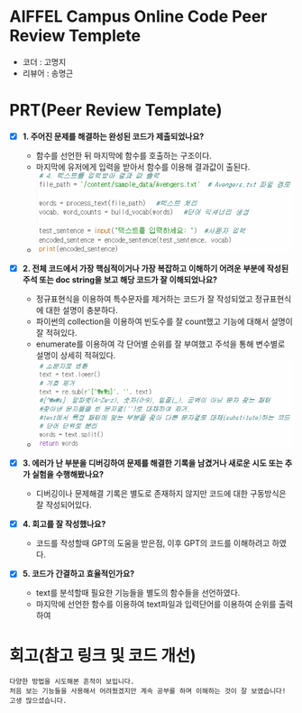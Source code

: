 # AIFFEL Campus Online Code Peer Review Templete
- 코더 : 고명지
- 리뷰어 : 송명근


# PRT(Peer Review Template)
- [X]  **1. 주어진 문제를 해결하는 완성된 코드가 제출되었나요?**
    - 함수를 선언한 뒤 마지막에 함수를 호출하는 구조이다.
    - 마지막에 유저에게 입력을 받아서 함수를 이용해 결과값이 출된다.
    - ![핵심코드작성](./1.code.png)
    
- [X]  **2. 전체 코드에서 가장 핵심적이거나 가장 복잡하고 이해하기 어려운 부분에 작성된 
주석 또는 doc string을 보고 해당 코드가 잘 이해되었나요?**
    - 정규표현식을 이용하여 특수문자를 제거하는 코드가 잘 작성되었고 정규표현식에 대한 설명이 충분하다.
    - 파이썬의 collection을 이용하여 빈도수를 잘 count했고 기능에 대해서 설명이 잘 적혀있다.
    - enumerate를 이용하여 각 단어별 순위를 잘 부여했고 주석을 통해 변수별로 설명이 상세히 적혀있다.
    - ![주석작성](./2.doc.png)
        
- [X]  **3. 에러가 난 부분을 디버깅하여 문제를 해결한 기록을 남겼거나
새로운 시도 또는 추가 실험을 수행해봤나요?**
    - 디버깅이나 문제해결 기록은 별도로 존재하지 않지만 코드에 대한 구동방식은 잘 작성되어있다.
        
- [X]  **4. 회고를 잘 작성했나요?**
    - 코드를 작성할때 GPT의 도움을 받은점, 이후 GPT의 코드를 이해하려고 하였다.
        
- [X]  **5. 코드가 간결하고 효율적인가요?**
    - text를 분석할때 필요한 기능들을 별도의 함수들을 선언하였다.
    - 마지막에 선언한 함수를 이용하여 text파일과 입력단어를 이용하여 순위를 출력하여 


# 회고(참고 링크 및 코드 개선)
```
다양한 방법을 시도해본 흔적이 보입니다.
처음 보는 기능들을 사용해서 어려웠겠지만 계속 공부를 하며 이해하는 것이 잘 보였습니다!
고생 많으셨습니다.
```
